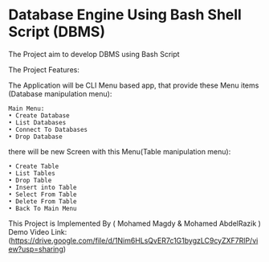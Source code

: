 
# Database Engine Using Bash Shell Script (DBMS)

The Project aim to develop DBMS using Bash Script

The Project Features:

The Application will be CLI Menu based app,
    that provide these Menu items (Database manipulation menu): 
    
    Main Menu:
    • Create Database
    • List Databases
    • Connect To Databases
    • Drop Database

there will be new Screen with this Menu(Table manipulation menu):

    • Create Table
    • List Tables
    • Drop Table
    • Insert into Table
    • Select From Table
    • Delete From Table
    • Back To Main Menu

This Project is Implemented By ( Mohamed Magdy & Mohamed AbdelRazik )
Demo Video Link: (https://drive.google.com/file/d/1Nim6HLsQvER7c1G1bygzLC9cyZXF7RlP/view?usp=sharing)
